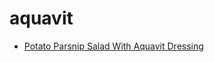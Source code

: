 # aquavit

 * [Potato Parsnip Salad With Aquavit Dressing](../index/p/potato-parsnip-salad-with-aquavit-dressing-2386.json)

